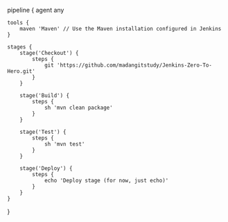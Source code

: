 pipeline {
    agent any

    tools {
        maven 'Maven' // Use the Maven installation configured in Jenkins
    }

    stages {
        stage('Checkout') {
            steps {
                git 'https://github.com/madangitstudy/Jenkins-Zero-To-Hero.git'
            }
        }

        stage('Build') {
            steps {
                sh 'mvn clean package'
            }
        }

        stage('Test') {
            steps {
                sh 'mvn test'
            }
        }

        stage('Deploy') {
            steps {
                echo 'Deploy stage (for now, just echo)'
            }
        }
    }
}
